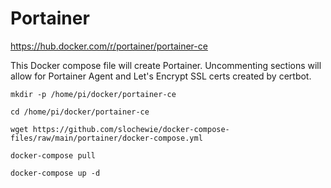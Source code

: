 # Portainer
https://hub.docker.com/r/portainer/portainer-ce

This Docker compose file will create Portainer. Uncommenting sections will allow for Portainer Agent and Let's Encrypt SSL certs created by certbot.

```
mkdir -p /home/pi/docker/portainer-ce
```
```
cd /home/pi/docker/portainer-ce
```
```
wget https://github.com/slochewie/docker-compose-files/raw/main/portainer/docker-compose.yml
```
```
docker-compose pull
```
```
docker-compose up -d
```